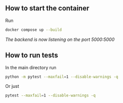 ## How to start the container 

Run 

```bash
docker compose up --build
```

*The backend is now listening on the port 5000:5000*

## How to run tests

In the main directory run 

```bash
python -m pytest --maxfail=1 --disable-warnings -q
```
Or just
```bash
pytest --maxfail=1 --disable-warnings -q
```
